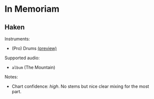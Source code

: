 # In Memoriam

## Haken

Instruments:

  * (Pro) Drums [(preview)](http://pages.cs.wisc.edu/~tolly/customs/?title=in-memoriam&artist=haken)

Supported audio:

  * `album` (The Mountain)

Notes:

  * Chart confidence: *high*. No stems but nice clear mixing for the most part.

